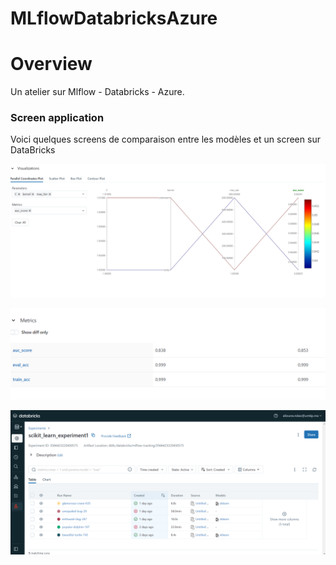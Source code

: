 # MLflowDatabricksAzure

# Overview
Un atelier sur Mlflow - Databricks - Azure. 

### Screen application
Voici quelques screens de comparaison entre les modèles et un screen sur DataBricks

  ![](images/CaptureAI.PNG)

  ![](images/capAI.PNG)

  ![](images/databrick.PNG)

